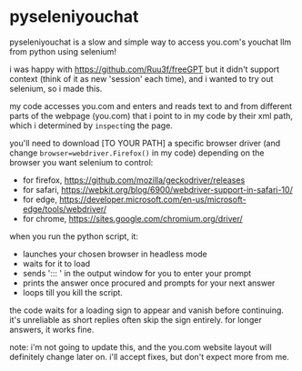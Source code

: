 # pyseleniyouchat
pyseleniyouchat is a slow and simple way to access you.com's youchat llm from python using selenium!

i was happy with https://github.com/Ruu3f/freeGPT but it didn't support context (think of it as new 'session' each time), and i wanted to try out selenium, so i made this.


my code accesses you.com and enters and reads text to and from different parts of the webpage (you.com) that i point to in my code by their xml path, which i determined by `inspect`ing the page.


you'll need to download [TO YOUR PATH] a specific browser driver (and change `browser=webdriver.Firefox()` in my code) depending on the browser you want selenium to control:

- for firefox, https://github.com/mozilla/geckodriver/releases
- for safari, https://webkit.org/blog/6900/webdriver-support-in-safari-10/
- for edge, https://developer.microsoft.com/en-us/microsoft-edge/tools/webdriver/
- for chrome, https://sites.google.com/chromium.org/driver/


when you run the python script, it:
- launches your chosen browser in headless mode
- waits for it to load
- sends '::: ' in the output window for you to enter your prompt
- prints the answer once procured and prompts for your next answer
- loops till you kill the script.


the code waits for a loading sign to appear and vanish before continuing. it's unreliable as short replies often skip the sign entirely. for longer answers, it works fine.


note: i'm not going to update this, and the you.com website layout will definitely change later on. i'll accept fixes, but don't expect more from me.
